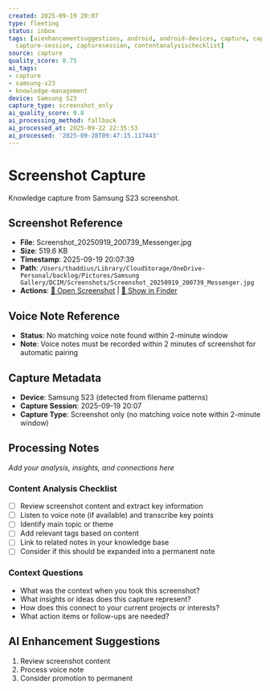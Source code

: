 ```yaml
---
created: 2025-09-19 20:07
type: fleeting
status: inbox
tags: [aienhancementsuggestions, android, android-devices, capture, capture-metadata,
  capture-session, capturesession, contentanalysischecklist]
source: capture
quality_score: 0.75
ai_tags:
- capture
- samsung-s23
- knowledge-management
device: Samsung S23
capture_type: screenshot_only
ai_quality_score: 0.8
ai_processing_method: fallback
ai_processed_at: 2025-09-22 22:35:53
ai_processed: '2025-09-28T09:47:15.117443'
---
```

# Screenshot Capture

Knowledge capture from Samsung S23 screenshot.

## Screenshot Reference

- **File**: Screenshot_20250919_200739_Messenger.jpg
- **Size**: 519.6 KB
- **Timestamp**: 2025-09-19 20:07:39
- **Path**: `/Users/thaddius/Library/CloudStorage/OneDrive-Personal/backlog/Pictures/Samsung Gallery/DCIM/Screenshots/Screenshot_20250919_200739_Messenger.jpg`
- **Actions**: [📸 Open Screenshot](file:///Users/thaddius/Library/CloudStorage/OneDrive-Personal/backlog/Pictures/Samsung%20Gallery/DCIM/Screenshots/Screenshot_20250919_200739_Messenger.jpg) | [📂 Show in Finder](file:///Users/thaddius/Library/CloudStorage/OneDrive-Personal/backlog/Pictures/Samsung%20Gallery/DCIM/Screenshots/)

## Voice Note Reference

- **Status**: No matching voice note found within 2-minute window
- **Note**: Voice notes must be recorded within 2 minutes of screenshot for automatic pairing

## Capture Metadata

- **Device**: Samsung S23 (detected from filename patterns)
- **Capture Session**: 2025-09-19 20:07
- **Capture Type**: Screenshot only (no matching voice note within 2-minute window)

## Processing Notes

*Add your analysis, insights, and connections here*

### Content Analysis Checklist
- [ ] Review screenshot content and extract key information
- [ ] Listen to voice note (if available) and transcribe key points
- [ ] Identify main topic or theme
- [ ] Add relevant tags based on content
- [ ] Link to related notes in your knowledge base
- [ ] Consider if this should be expanded into a permanent note

### Context Questions
- What was the context when you took this screenshot?
- What insights or ideas does this capture represent?
- How does this connect to your current projects or interests?
- What action items or follow-ups are needed?


## AI Enhancement Suggestions

1. Review screenshot content
2. Process voice note
3. Consider promotion to permanent

